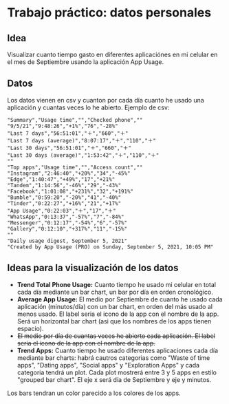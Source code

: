 # Trabajo práctico: datos personales

## Idea
Visualizar cuanto tiempo gasto en diferentes aplicaciónes en mi celular en el mes de Septiembre usando la aplicación App Usage.

## Datos
Los datos vienen en csv y cuanton por cada día cuanto he usado una aplicación y cuantas veces lo he abierto. Ejemplo de csv:

```csv
"Summary","Usage time","","Checked phone",""
"9/5/21","9:48:26","+1%","76","-28%"
"Last 7 days","56:51:01","＋","660","＋"
"Last 7 days (average)","8:07:17","＋","110","＋"
"Last 30 days","56:51:01","＋","660","＋"
"Last 30 days (average)","1:53:42","＋","110","＋"
""
"Top apps","Usage time","","Access count",""
"Instagram","2:46:40","+20%","34","-45%"
"Edge","1:40:47","+49%","17","+21%"
"Tandem","1:14:56","-46%","29","-43%"
"Facebook","1:01:08","+231%","32","+191%"
"Bumble","0:59:20","-20%","41","-40%"
"Tinder","0:22:27","+16%","21","+17%"
"App Usage","0:22:03","＋","17","＋"
"WhatsApp","0:13:37","-57%","7","-84%"
"Messenger","0:12:17","-54%","6","-57%"
"Gallery","0:12:10","+317%","11","-15%"
""
"Daily usage digest, September 5, 2021"
"Created by App Usage (PRO) on Sunday, September 5, 2021, 10:05 PM"
```

## Ideas para la visualización de los datos
* **Trend Total Phone Usage:** Cuanto tiempo he usado mi celular en total cada día mediante un bar chart, un bar por día en orden cronológico.
* **Average App Usage:** El medio por Septiembre de cuanto he usado cada aplicación (minutos/día) con un bar chart, en orden del más usado al menos usado. El label seria el icono de la app con el nombre de la app. Será un horizontal bar chart (asi que los nombres de los apps tienen espacio).
* ~~El medio por día de cuantas veces he abierto cada aplicación.  El label seria el icono de la app con el nombre de la app.~~
* **Trend Apps:** Cuanto tiempo he usado diferentes aplicaciones cada día mediante bar charts: habrá cautros categorias como "Waste of time apps", "Dating apps", "Social apps" y "Exploration Apps" y cada categoria tendrá un plot. Cada plot mostrerá entre 3 y 5 apps en estilo "grouped bar chart". El eje x será día de Septiembre y eje y minutos.

Los bars tendran un color parecido a los colores de los apps.

